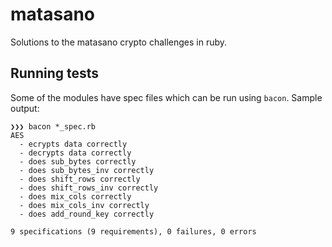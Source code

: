 matasano
========

Solutions to the matasano crypto challenges in ruby.


## Running tests
Some of the modules have spec files which can be run using `bacon`. Sample
output:

```
❯❯❯ bacon *_spec.rb
AES
  - ecrypts data correctly
  - decrypts data correctly
  - does sub_bytes correctly
  - does sub_bytes_inv correctly
  - does shift_rows correctly
  - does shift_rows_inv correctly
  - does mix_cols correctly
  - does mix_cols_inv correctly
  - does add_round_key correctly

9 specifications (9 requirements), 0 failures, 0 errors
```
